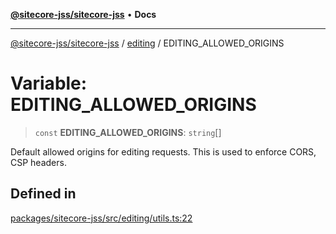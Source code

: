 [**@sitecore-jss/sitecore-jss**](../../README.md) • **Docs**

***

[@sitecore-jss/sitecore-jss](../../README.md) / [editing](../README.md) / EDITING\_ALLOWED\_ORIGINS

# Variable: EDITING\_ALLOWED\_ORIGINS

> `const` **EDITING\_ALLOWED\_ORIGINS**: `string`[]

Default allowed origins for editing requests. This is used to enforce CORS, CSP headers.

## Defined in

[packages/sitecore-jss/src/editing/utils.ts:22](https://github.com/Sitecore/jss/blob/afae5c8a8729af8f6d283032473cffb7fb5b43e6/packages/sitecore-jss/src/editing/utils.ts#L22)
